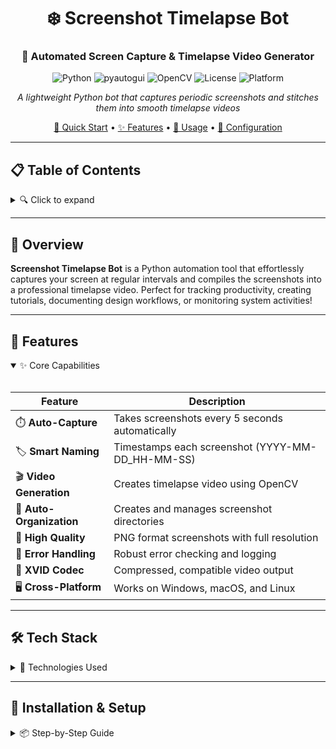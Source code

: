 <div align="center">

# ❄️ Screenshot Timelapse Bot

### 📸 Automated Screen Capture & Timelapse Video Generator

![Python](https://img.shields.io/badge/Python-3.7+-E92063?style=flat-square&logo=python&logoColor=white)
![pyautogui](https://img.shields.io/badge/PyAutoGUI-Latest-E92063?style=flat-square)
![OpenCV](https://img.shields.io/badge/OpenCV-4.5+-E92063?style=flat-square&logo=opencv&logoColor=white)
![License](https://img.shields.io/badge/License-MIT-E92063?style=flat-square)
![Platform](https://img.shields.io/badge/Platform-Cross--Platform-E92063?style=flat-square)

*A lightweight Python bot that captures periodic screenshots and stitches them into smooth timelapse videos*

[🚀 Quick Start](#-installation--setup) • [✨ Features](#-features) • [📖 Usage](#-usage) • [🔧 Configuration](#-configuration)

</div>

---

## 📋 Table of Contents

<details>
<summary>🔍 Click to expand</summary>

- [Overview](#-overview)
- [Features](#-features)
- [Tech Stack](#-tech-stack)
- [Installation & Setup](#-installation--setup)
- [Usage](#-usage)
- [How It Works](#-how-it-works)
- [Configuration](#-configuration)
- [File Structure](#-file-structure)
- [Troubleshooting](#-troubleshooting)
- [Contributing](#-contributing)
- [Author](#-author)
- [License](#-license)

</details>

---

## 🌈 Overview

**Screenshot Timelapse Bot** is a Python automation tool that effortlessly captures your screen at regular intervals and compiles the screenshots into a professional timelapse video. Perfect for tracking productivity, creating tutorials, documenting design workflows, or monitoring system activities!

---

## 🎯 Features

<details open>
<summary>✨ Core Capabilities</summary>

<br>

| Feature | Description |
|---------|-------------|
| ⏱️ **Auto-Capture** | Takes screenshots every 5 seconds automatically |
| 🏷️ **Smart Naming** | Timestamps each screenshot (YYYY-MM-DD_HH-MM-SS) |
| 🎬 **Video Generation** | Creates timelapse video using OpenCV |
| 📁 **Auto-Organization** | Creates and manages screenshot directories |
| 💾 **High Quality** | PNG format screenshots with full resolution |
| 🔄 **Error Handling** | Robust error checking and logging |
| 🎥 **XVID Codec** | Compressed, compatible video output |
| 🖥️ **Cross-Platform** | Works on Windows, macOS, and Linux |

</details>

---

## 🛠 Tech Stack

<details>
<summary>🔧 Technologies Used</summary>

<br>
┌─────────────────────────────────────────┐
│ │
│ 🐍 Python 3.7+ Core Language │
│ 📸 pyautogui Screenshot Capture │
│ 🎥 OpenCV (cv2) Video Processing │
│ 📁 os File Management │
│ ⏰ time Scheduling & Timing │
│ 🖼️ Pillow Image Processing │
│ │
└─────────────────────────────────────────┘

text


</details>

---

## 🚀 Installation & Setup

<details>
<summary>📦 Step-by-Step Guide</summary>

<br>

### **Prerequisites**

![Python](https://img.shields.io/badge/Python-3.7%2B%20Required-E92063?style=flat-square&logo=python&logoColor=white)

- Install [Python 3.7+](https://www.python.org/downloads/)
- Ensure `pip` is installed and updated

### **1️⃣ Clone Repository**

```bash
git clone https://github.com/Hemaksh69/screenshot-timelapse-bot.git
cd screenshot-timelapse-bot
2️⃣ Install Dependencies
Bash

pip install pyautogui opencv-python pillow
Or use requirements.txt:

Bash

pip install -r requirements.txt
3️⃣ Run the Bot
Bash

python timelapse.py
4️⃣ Check Output
Screenshots and video will be saved to:

text

📁 ~/Pictures/Screenshots/
   ├── screenshot_2024-01-15_14-30-00.png
   ├── screenshot_2024-01-15_14-30-05.png
   ├── ...
   └── timelapse.avi
</details>
🎮 Usage
<details> <summary>🏃 Quick Start Guide</summary><br>
Basic Execution
Bash

python timelapse.py
What Happens:
🎬 Initialization - Creates ~/Pictures/Screenshots/ directory
📸 Capture Phase - Takes 6 screenshots over 30 seconds (every 5s)
🎥 Compilation - Processes all PNG files into video
💾 Output - Saves timelapse.avi at 2 FPS
✅ Completion - Displays success message
Expected Output:
text

Creating directory: /home/user/Pictures/Screenshots
Screenshot saved: /home/user/Pictures/Screenshots/screenshot_2024-01-15_14-30-00.png
Screenshot saved: /home/user/Pictures/Screenshots/screenshot_2024-01-15_14-30-05.png
...
Screenshot capturing completed!
Creating Timelapse...
Timelapse video saved as /home/user/Pictures/Screenshots/timelapse.avi
</details>
🔧 Configuration
<details> <summary>⚙️ Customization Options</summary><br>
🕒 Change Capture Duration
Python

# Default: 30 seconds
timer = time.time() + 30  # ← Change this value
Example: 2 minutes of capture

Python

timer = time.time() + 120
⏱️ Change Capture Interval
Python

# Default: 5 seconds between screenshots
time.sleep(5)  # ← Change this value
Example: Screenshot every 2 seconds

Python

time.sleep(2)
🎬 Change Video Frame Rate
Python

# Default: 2 FPS
cv2.VideoWriter(video, cv2.VideoWriter_fourcc(*"XVID"), 2, (width, height))
#                                                        ↑
#                                                    Change FPS
Example: Smoother 10 FPS video

Python

cv2.VideoWriter(video, cv2.VideoWriter_fourcc(*"XVID"), 10, (width, height))
📁 Change Save Location
Python

# Default: ~/Pictures/Screenshots
savepaths = os.path.join(os.path.expanduser("~"), "Pictures", "Screenshots")
Example: Custom directory

Python

savepaths = os.path.join(os.path.expanduser("~"), "Desktop", "MyTimelapse")
🎨 Configuration Examples
Use Case	Duration	Interval	FPS
🎨 Design Work	3600s (1hr)	30s	5
📚 Study Session	7200s (2hr)	60s	10
🎮 Gaming	1800s (30m)	10s	15
💼 Work Day	28800s (8hr)	300s (5m)	5
</details>
📂 File Structure
<details> <summary>🗂️ Project Organization</summary><br>
text

screenshot-timelapse-bot/
│
├── 📄 timelapse.py           # Main script
├── 📄 requirements.txt       # Python dependencies
├── 📄 README.md             # Documentation
├── 📄 LICENSE               # MIT License
├── 📄 .gitignore            # Git ignore rules
│
└── 📁 ~/Pictures/Screenshots/  (Output directory)
    ├── 🖼️ screenshot_2024-01-15_14-30-00.png
    ├── 🖼️ screenshot_2024-01-15_14-30-05.png
    ├── 🖼️ screenshot_2024-01-15_14-30-10.png
    └── 🎥 timelapse.avi
</details>
🔍 How It Works
<details> <summary>⚙️ Technical Breakdown</summary><br>
Phase 1: Setup
Python

# Creates screenshot directory if it doesn't exist
savepaths = os.path.join(os.path.expanduser("~"), "Pictures", "Screenshots")
os.makedirs(savepaths, exist_ok=True)
Phase 2: Screenshot Capture
Python

# Captures screen with timestamp
def tshot():
    timestamp = time.strftime("%Y-%m-%d_%H-%M-%S")
    shot = pyautogui.screenshot()
    shot.save(filepath)
Phase 3: Capture Loop
Python

# Runs for 30 seconds, capturing every 5 seconds
timer = time.time() + 30
while time.time() < timer:
    tshot()
    time.sleep(5)
Phase 4: Video Compilation
Python

# Reads all PNG files and creates video
video_writer = cv2.VideoWriter(video, cv2.VideoWriter_fourcc(*"XVID"), 2, (width, height))
for image in images:
    frame = cv2.imread(img_path)
    video_writer.write(frame)
</details>
🐛 Troubleshooting
<details> <summary>❓ Common Issues & Solutions</summary><br>
❌ "Failed to capture screenshot!"
Cause: Screen access permissions
Solution:

Bash

# macOS: Grant Terminal/Python screen recording permission in:
# System Preferences → Security & Privacy → Screen Recording

# Linux: Install scrot if using Wayland
sudo apt-get install scrot
❌ "NO SCREENSHOTS FOUND!"
Cause: No PNG files in directory
Solution: Check write permissions and disk space

Bash

ls -la ~/Pictures/Screenshots/
❌ "Error reading image"
Cause: Corrupted or incomplete file
Solution: Delete corrupted files and re-run

Bash

cd ~/Pictures/Screenshots/
rm screenshot_*.png
❌ Video won't play
Cause: Missing XVID codec
Solution:

Install VLC Media Player
Or install codec: sudo apt-get install libxvidcore-dev
❌ ModuleNotFoundError
Cause: Missing dependencies
Solution:

Bash

pip install --upgrade pyautogui opencv-python pillow
</details>
🤝 Contributing
<details> <summary>💡 How to Contribute</summary><br>
Contributions are welcome! 🎉

Steps:
🍴 Fork the repository
🌿 Create feature branch
Bash

git checkout -b feature/AmazingFeature
💾 Commit your changes
Bash

git commit -m 'Add some AmazingFeature'
📤 Push to the branch
Bash

git push origin feature/AmazingFeature
🔃 Open a Pull Request
Ideas for Contributions:
🎨 Add GUI interface
⚙️ Config file support
🔔 Desktop notifications
📊 Progress bar
🎞️ Multiple video formats
🌐 Web dashboard
</details>
👤 Author
<div align="center">
Hemaksh69 ❄️
GitHub
Profile

Made with 💖 and Python

</div>
📄 License
<details> <summary>⚖️ MIT License</summary><br>
text

MIT License

Copyright (c) 2024 Hemaksh69

Permission is hereby granted, free of charge, to any person obtaining a copy
of this software and associated documentation files (the "Software"), to deal
in the Software without restriction, including without limitation the rights
to use, copy, modify, merge, publish, distribute, sublicense, and/or sell
copies of the Software, and to permit persons to whom the Software is
furnished to do so, subject to the following conditions:

The above copyright notice and this permission notice shall be included in all
copies or substantial portions of the Software.

THE SOFTWARE IS PROVIDED "AS IS", WITHOUT WARRANTY OF ANY KIND, EXPRESS OR
IMPLIED, INCLUDING BUT NOT LIMITED TO THE WARRANTIES OF MERCHANTABILITY,
FITNESS FOR A PARTICULAR PURPOSE AND NONINFRINGEMENT. IN NO EVENT SHALL THE
AUTHORS OR COPYRIGHT HOLDERS BE LIABLE FOR ANY CLAIM, DAMAGES OR OTHER
LIABILITY, WHETHER IN AN ACTION OF CONTRACT, TORT OR OTHERWISE, ARISING FROM,
OUT OF OR IN CONNECTION WITH THE SOFTWARE OR THE USE OR OTHER DEALINGS IN THE
SOFTWARE.
</details>
<div align="center">
⭐ Star this repo if you found it helpful!
Stars
Forks
Issues

Happy Coding! 🚀❄️

</div> ```
